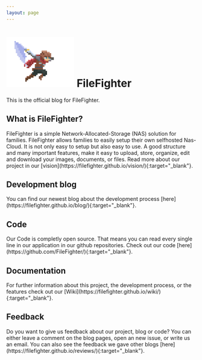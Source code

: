 ```yaml
---
layout: page
---
```

<h1><img src="assets/images/logo.png" style="width:180px"> FileFighter</h1>  

This is the official blog for FileFighter.

<h2>What is FileFighter?</h2>
FileFighter is a simple Network-Allocated-Storage (NAS) solution for families.  
FileFighter allows families to easily setup their own selfhosted Nas-Cloud.  
It is not only easy to setup but also easy to use. A good structure and many important features, make it easy to upload, store, organize, edit and download your images, documents, or files.
Read more about our project in our [vision](https://filefighter.github.io/vision/){:target="_blank"}.

<h2>Development blog</h2>
You can find our newest blog about the development process [here](https://filefighter.github.io/blog/){:target="_blank"}.

<h2>Code</h2>
Our Code is completly open source. That means you can read every single line in our application in our github repositories.  
Check out our code [here](https://github.com/FileFighter/){:target="_blank"}.

<h2>Documentation</h2>
For further information about this project, the development process, or the features check out our [Wiki](https://filefighter.github.io/wiki/){:target="_blank"}.

<h2>Feedback</h2>
Do you want to give us feedback about our project, blog or code?  
You can either leave a comment on the blog pages, open an new issue, or write us an email.  
You can also see the feedback we gave other blogs [here](https://filefighter.github.io/reviews/){:target="_blank"}.
